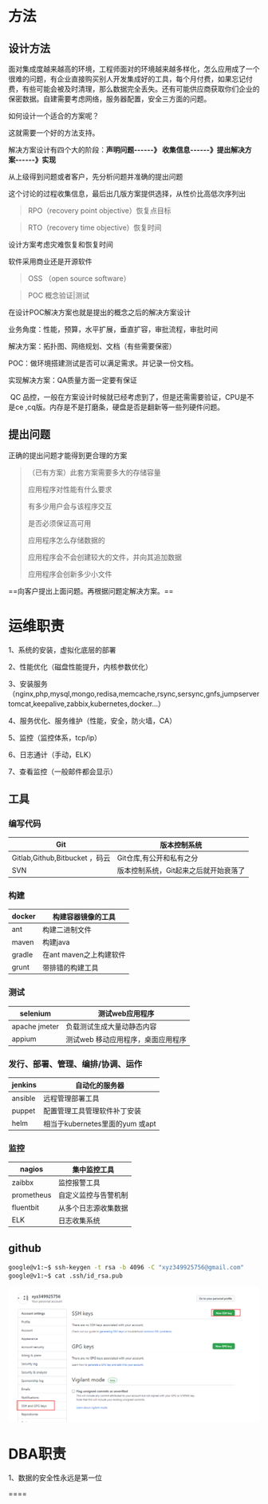 # 方法

## 设计方法

面对集成度越来越高的环境，工程师面对的环境越来越多样化，怎么应用成了一个很难的问题，有企业直接购买别人开发集成好的工具，每个月付费，如果忘记付费，有些可能会被及时清理，那么数据完全丢失。还有可能供应商获取你们企业的保密数据。自建需要考虑网络，服务器配置，安全三方面的问题。

如何设计一个适合的方案呢？

这就需要一个好的方法支持。

解决方案设计有四个大的阶段：**声明问题------》 收集信息------》提出解决方案------》实现**

从上级得到问题或者客户，先分析问题并准确的提出问题

这个讨论的过程收集信息，最后出几版方案提供选择，从性价比高低次序列出

> RPO（recovery point objective）恢复点目标

> RTO（recovery time objective）恢复时间

设计方案考虑灾难恢复和恢复时间

软件采用商业还是开源软件

> OSS  （open source software）

> POC  概念验证|测试

在设计POC解决方案也就是提出的概念之后的解决方案设计

业务角度：性能，预算，水平扩展，垂直扩容，审批流程，审批时间

解决方案：拓扑图、网络规划、文档（有些需要保密）

POC：做环境搭建测试是否可以满足需求。并记录一份文档。

实现解决方案：QA质量方面一定要有保证

​                           QC 品控，一般在方案设计时候就已经考虑到了，但是还需需要验证，CPU是不是ce ,cq版。内存是不是打磨条，硬盘是否是翻新等一些列硬件问题。

## 提出问题

正确的提出问题才能得到更合理的方案

> （已有方案）此套方案需要多大的存储容量
>
> 应用程序对性能有什么要求
>
> 有多少用户会与该程序交互
>
> 是否必须保证高可用
>
> 应用程序怎么存储数据的
>
> 应用程序会不会创建较大的文件，并向其追加数据
>
> 应用程序会创新多少小文件



==向客户提出上面问题。再根据问题定解决方案。==









# 运维职责

1、系统的安装，虚拟化底层的部署

2、性能优化（磁盘性能提升，内核参数优化）

3、安装服务（nginx,php,mysql,mongo,redisa,memcache,rsync,sersync,gnfs,jumpserver tomcat,keepalive,zabbix,kubernetes,docker...）

4、服务优化、服务维护（性能，安全，防火墙，CA）

5、监控（监控体系，tcp/ip）

6、日志通计（手动，ELK）

7、查看监控（一般邮件都会显示）



## 工具

### 编写代码

| Git                            | 版本控制系统                          |
| ------------------------------ | ------------------------------------- |
| Gitlab,Github,Bitbucket ，码云 | Git仓库,有公开和私有之分              |
| SVN                            | 版本控制系统，Git起来之后就开始衰落了 |

### 构建

| docker | 构建容器镜像的工具      |
| ------ | ----------------------- |
| ant    | 构建二进制文件          |
| maven  | 构建java                |
| gradle | 在ant maven之上构建软件 |
| grunt  | 带排错的构建工具        |

### 测试

| selenium      | 测试web应用程序                    |
| ------------- | ---------------------------------- |
| apache jmeter | 负载测试生成大量动静态内容         |
| appium        | 测试web 移动应用程序，桌面应用程序 |

### 发行、部署、管理、编排/协调、运作



| jenkins | 自动化的服务器                  |
| ------- | ------------------------------- |
| ansible | 远程管理部署工具                |
| puppet  | 配置管理工具管理软件补丁安装    |
| helm    | 相当于kubernetes里面的yum 或apt |

### 监控

| nagios     | 集中监控工具         |
| ---------- | -------------------- |
| zaibbx     | 监控报警工具         |
| prometheus | 自定义监控与告警机制 |
| fluentbit  | 从多个日志源收集数据 |
| ELK        | 日志收集系统         |

 



## github

```BASH
google@v1:~$ ssh-keygen -t rsa -b 4096 -C "xyz349925756@gmail.com"
google@v1:~$ cat .ssh/id_rsa.pub
```

![image-20210911140126931](方法与职责.assets\image-20210911140126931.png)









# DBA职责

1、数据的安全性永远是第一位

====

